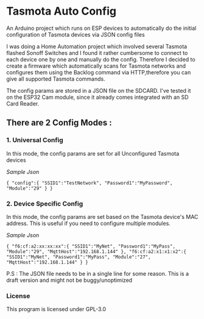 # Tasmota Auto Config
An Arduino project which runs on ESP devices to automatically do the initial configuration of Tasmota devices via JSON config files

I was doing a Home Automation project which involved several Tasmota flashed Sonoff Switches and I found it rather cumbersome to connect to each device one by one and manually do the config. Therefore I decided to create a firmware which automatically scans for Tasmota networks and configures them using the Backlog command via HTTP,therefore you can give all supported Tasmota commands.

The config params are stored in a JSON file on the SDCARD. I've tested it on the ESP32 Cam module, since it already comes integrated with an SD Card Reader.

## There are 2 Config Modes :

### 1. Universal Config
In this mode, the config params are set for all Unconfigured Tasmota devices

_Sample Json_

`{
   "config":{
      "SSID1":"TestNetwork",
      "Password1":"MyPassword",
      "Module":"29"
   }
}`


### 2. Device Specific Config
In this mode, the config params are set based on the Tasmota device's MAC address. This is useful if you need to configure multiple modules.

_Sample Json_

`{
   "f6:cf:a2:xx:xx:xx":{
      "SSID1":"MyNet",
      "Password1":"MyPass",
      "Module":"29",
      "MqttHost":"192.168.1.144"
   },
   "f6:cf:a2:x1:x1:x2":{
      "SSID1":"MyNet",
      "Password1":"MyPass",
      "Module":"27",
      "MqttHost":"192.168.1.144"
   }
 }`

P.S : The JSON file needs to be in a single line for some reason. This is a draft version and might not be buggy/unoptimized




### License
This program is licensed under GPL-3.0
